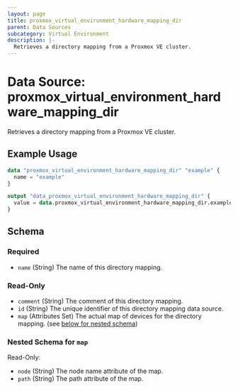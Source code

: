 ```yaml
---
layout: page
title: proxmox_virtual_environment_hardware_mapping_dir
parent: Data Sources
subcategory: Virtual Environment
description: |-
  Retrieves a directory mapping from a Proxmox VE cluster.
---
```


# Data Source: proxmox_virtual_environment_hardware_mapping_dir

Retrieves a directory mapping from a Proxmox VE cluster.

## Example Usage

```terraform
data "proxmox_virtual_environment_hardware_mapping_dir" "example" {
  name = "example"
}

output "data_proxmox_virtual_environment_hardware_mapping_dir" {
  value = data.proxmox_virtual_environment_hardware_mapping_dir.example
}
```

<!-- schema generated by tfplugindocs -->
## Schema

### Required

- `name` (String) The name of this directory mapping.

### Read-Only

- `comment` (String) The comment of this directory mapping.
- `id` (String) The unique identifier of this directory mapping data source.
- `map` (Attributes Set) The actual map of devices for the directory mapping. (see [below for nested schema](#nestedatt--map))

<a id="nestedatt--map"></a>
### Nested Schema for `map`

Read-Only:

- `node` (String) The node name attribute of the map.
- `path` (String) The path attribute of the map.

